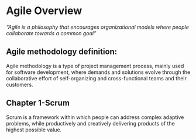 # Agile Overview

_“Agile is a philosophy that encourages organizational models where people collaborate towards a common goal”_

## Agile methodology definition:

Agile methodology is a type of project management process, mainly used for software development, where demands and solutions evolve through the collaborative effort of self-organizing and cross-functional teams and their customers.

## Chapter 1-Scrum

Scrum is a framework within which people can address complex adaptive problems, while productively and creatively delivering products of the highest possible value.
